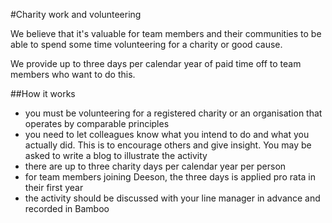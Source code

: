 #Charity work and volunteering

We believe that it's valuable for team members and their communities to be able to spend some time volunteering for a charity or good cause.

We provide up to three days per calendar year of paid time off to team members who want to do this.

##How it works

- you must be volunteering for a registered charity or an organisation that operates by comparable principles
- you need to let colleagues know what you intend to do and what you actually did. This is to encourage others and give insight. You may be asked to write a blog to illustrate the activity
- there are up to three charity days per calendar year per person
- for team members joining Deeson, the three days is applied pro rata in their first year
- the activity should be discussed with your line manager in advance and recorded in Bamboo

